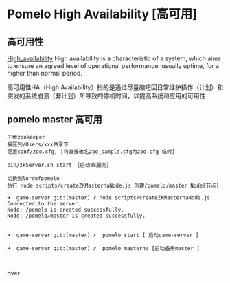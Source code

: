 # Pomelo High Availability [高可用]

## 高可用性
[High_availability](https://en.wikipedia.org/wiki/High_availability)
High availability is a characteristic of a system, which aims to ensure an agreed level of operational performance, usually uptime, for a higher than normal period.

高可用性HA（High Availability）指的是通过尽量缩短因日常维护操作（计划）和突发的系统崩溃（非计划）所导致的停机时间，以提高系统和应用的可用性

## pomelo master 高可用

```
下载zookeeper
解压到/Users/xxx目录下
配置conf/zoo.cfg, [可直接改名zoo_sample.cfg为zoo.cfg 临时]

bin/zkServer.sh start ［启动zk服务］

切换到lordofpomelo 
执行 node scripts/createZKMasterhaNode.js 创建/pomelo/master Node[节点]

➜  game-server git:(master) ✗ node scripts/createZKMasterhaNode.js 
Connected to the server.
Node: /pomelo is created successfully.
Node: /pomelo/master is created successfully.


➜  game-server git:(master) ✗  pomelo start [ 启动game-server ]

➜  game-server git:(master) ✗  pomelo masterha [启动备用master ]



```

over